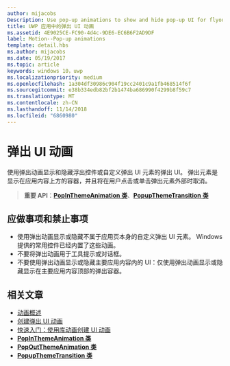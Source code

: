 ```yaml
---
author: mijacobs
Description: Use pop-up animations to show and hide pop-up UI for flyouts or custom pop-up UI elements. Pop-up elements are containers that appear over the app's content and are dismissed if the user taps or clicks outside of the pop-up element.
title: UWP 应用中的弹出 UI 动画
ms.assetid: 4E9025CE-FC90-4d4c-9DE6-EC6B6F2AD9DF
label: Motion--Pop-up animations
template: detail.hbs
ms.author: mijacobs
ms.date: 05/19/2017
ms.topic: article
keywords: windows 10，uwp
ms.localizationpriority: medium
ms.openlocfilehash: 1a304df30986c904f19cc2401c9a1fb468514f6f
ms.sourcegitcommit: e38b334edb82bf2b1474ba686990f4299b8f59c7
ms.translationtype: MT
ms.contentlocale: zh-CN
ms.lasthandoff: 11/14/2018
ms.locfileid: "6860980"
---
```

# <a name="pop-up-ui-animations"></a>弹出 UI 动画



使用弹出动画显示和隐藏浮出控件或自定义弹出 UI 元素的弹出 UI。 弹出元素是显示在应用内容上方的容器，并且将在用户点击或单击弹出元素外部时取消。

> **重要 API**：[**PopInThemeAnimation 类**](https://msdn.microsoft.com/library/windows/apps/br210383)、[**PopupThemeTransition 类**](https://msdn.microsoft.com/library/windows/apps/hh969172)


## <a name="dos-and-donts"></a>应做事项和禁止事项


-   使用弹出动画显示或隐藏不属于应用页本身的自定义弹出 UI 元素。 Windows 提供的常用控件已经内置了这些动画。
-   不要将弹出动画用于工具提示或对话框。
-   不要使用弹出动画显示或隐藏主要应用内容内的 UI：仅使用弹出动画显示或隐藏显示在主要应用内容顶部的弹出容器。

## <a name="related-articles"></a>相关文章

* [动画概述](https://msdn.microsoft.com/library/windows/apps/mt187350)
* [创建弹出 UI 动画](https://msdn.microsoft.com/library/windows/apps/xaml/jj649433)
* [快速入门：使用库动画创建 UI 动画](https://msdn.microsoft.com/library/windows/apps/xaml/hh452703)
* [**PopInThemeAnimation 类**](https://msdn.microsoft.com/library/windows/apps/br210383)
* [**PopOutThemeAnimation 类**](https://msdn.microsoft.com/library/windows/apps/br210391)
* [**PopupThemeTransition 类**](https://msdn.microsoft.com/library/windows/apps/hh969172)

 

 




